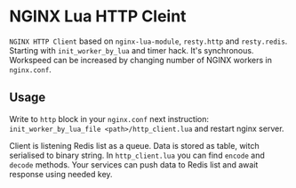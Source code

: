 # NGINX Lua HTTP Cleint
`NGINX HTTP Client` based on `nginx-lua-module`, `resty.http` and `resty.redis`. Starting with `init_worker_by_lua` and timer hack.
It's synchronous. Workspeed can be increased by changing number of NGINX workers in `nginx.conf`.

## Usage 
Write to `http` block in your `nginx.conf` next instruction: `init_worker_by_lua_file <path>/http_client.lua`
and restart nginx server.

Client is listening Redis list as a queue. Data is stored as table, witch serialised to binary string. In `http_client.lua` you can find `encode` and `decode` methods. Your services can push data to Redis list and await response using needed key.
